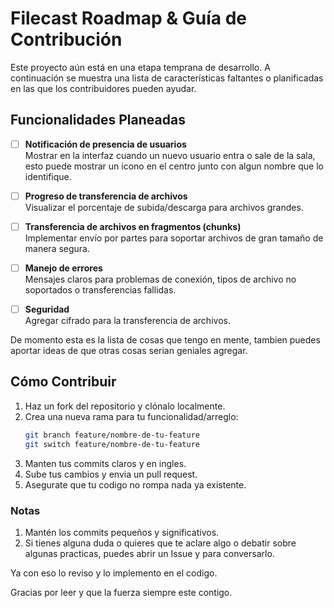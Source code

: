 # Filecast Roadmap & Guía de Contribución

Este proyecto aún está en una etapa temprana de desarrollo. A continuación se muestra una lista de características faltantes o planificadas en las que los contribuidores pueden ayudar.

## Funcionalidades Planeadas

- [ ] **Notificación de presencia de usuarios**  
  Mostrar en la interfaz cuando un nuevo usuario entra o sale de la sala, esto puede mostrar un icono en el centro junto con algun nombre que lo identifique.

- [ ] **Progreso de transferencia de archivos**  
  Visualizar el porcentaje de subida/descarga para archivos grandes.

- [ ] **Transferencia de archivos en fragmentos (chunks)**  
  Implementar envío por partes para soportar archivos de gran tamaño de manera segura.

- [ ] **Manejo de errores**  
  Mensajes claros para problemas de conexión, tipos de archivo no soportados o transferencias fallidas.

- [ ] **Seguridad**  
  Agregar cifrado para la transferencia de archivos.

De momento esta es la lista de cosas que tengo en mente, tambien puedes aportar ideas de que otras cosas serian geniales agregar.

## Cómo Contribuir

1. Haz un fork del repositorio y clónalo localmente.  
2. Crea una nueva rama para tu funcionalidad/arreglo:  
   ```bash
   git branch feature/nombre-de-tu-feature
   git switch feature/nombre-de-tu-feature
   ```
3. Manten tus commits claros y en ingles.
4. Sube tus cambios y envia un pull request.
5. Asegurate que tu codigo no rompa nada ya existente.

### Notas

1. Mantén los commits pequeños y significativos.
2. Si tienes alguna duda o quieres que te aclare algo o debatir sobre algunas practicas, puedes abrir un Issue y para conversarlo.

Ya con eso lo reviso y lo implemento en el codigo.

Gracias por leer y que la fuerza siempre este contigo.